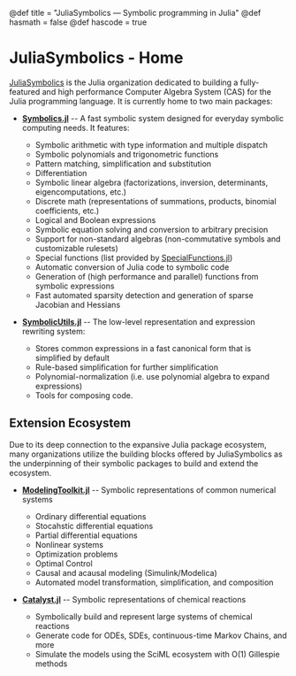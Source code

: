 @def title = "JuliaSymbolics — Symbolic programming in Julia"
@def hasmath = false
@def hascode = true
<!-- Note: by default hasmath == true and hascode == false. You can change this in
the config file by setting hasmath = false for instance and just setting it to true
where appropriate -->

# JuliaSymbolics - Home

[JuliaSymbolics](https://github.com/JuliaSymbolics/) is the Julia organization dedicated to
building a fully-featured and high performance Computer Algebra System (CAS) for the Julia
programming language. It is currently home to two main packages:

- [**Symbolics.jl**](https://github.com/JuliaSymbolics/Symbolics.jl) -- A fast symbolic system designed for everyday symbolic computing needs. It features:
    - Symbolic arithmetic with type information and multiple dispatch
    - Symbolic polynomials and trigonometric functions
    - Pattern matching, simplification and substitution
    - Differentiation
    - Symbolic linear algebra (factorizations, inversion, determinants, eigencomputations, etc.)
    - Discrete math (representations of summations, products, binomial coefficients, etc.)
    - Logical and Boolean expressions
    - Symbolic equation solving and conversion to arbitrary precision
    - Support for non-standard algebras (non-commutative symbols and customizable rulesets)
    - Special functions (list provided by [SpecialFunctions.jl](https://github.com/JuliaMath/SpecialFunctions.jl))
    - Automatic conversion of Julia code to symbolic code
    - Generation of (high performance and parallel) functions from symbolic expressions
    - Fast automated sparsity detection and generation of sparse Jacobian and Hessians

- [**SymbolicUtils.jl**](https://github.com/JuliaSymbolics/SymbolicUtils.jl) -- The low-level representation and expression rewriting system:
    - Stores common expressions in a fast canonical form that is simplified by default
    - Rule-based simplification for further simplification
    - Polynomial-normalization (i.e. use polynomial algebra to expand expressions)
    - Tools for composing code.

## Extension Ecosystem

Due to its deep connection to the expansive Julia package ecosystem, many organizations utilize the building
blocks offered by JuliaSymbolics as the underpinning of their symbolic packages to build and extend the ecosystem.

- [**ModelingToolkit.jl**](https://github.com/SciML/ModelingToolkit.jl) -- Symbolic representations of common numerical systems
    - Ordinary differential equations
    - Stocahstic differential equations
    - Partial differential equations
    - Nonlinear systems
    - Optimization problems
    - Optimal Control
    - Causal and acausal modeling (Simulink/Modelica)
    - Automated model transformation, simplification, and composition

- [**Catalyst.jl**](https://github.com/SciML/Catalyst.jl) -- Symbolic representations of chemical reactions
    - Symbolically build and represent large systems of chemical reactions
    - Generate code for ODEs, SDEs, continuous-time Markov Chains, and more
    - Simulate the models using the SciML ecosystem with O(1) Gillespie methods
